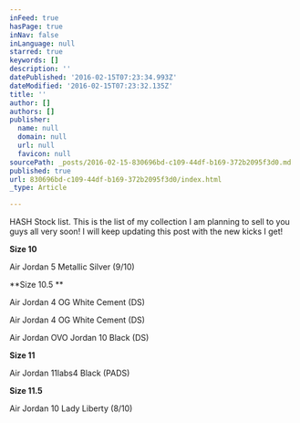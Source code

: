 ```yaml
---
inFeed: true
hasPage: true
inNav: false
inLanguage: null
starred: true
keywords: []
description: ''
datePublished: '2016-02-15T07:23:34.993Z'
dateModified: '2016-02-15T07:23:32.135Z'
title: ''
author: []
authors: []
publisher:
  name: null
  domain: null
  url: null
  favicon: null
sourcePath: _posts/2016-02-15-830696bd-c109-44df-b169-372b2095f3d0.md
published: true
url: 830696bd-c109-44df-b169-372b2095f3d0/index.html
_type: Article

---
```

HASH Stock list. This is the list of my collection I am planning to sell to you guys all very soon! I will keep updating this post with the new kicks I get!

**Size 10**

Air Jordan 5 Metallic Silver (9/10)

**Size 10.5 **

Air Jordan 4 OG White Cement (DS)

Air Jordan 4 OG White Cement (DS)

Air Jordan OVO Jordan 10 Black (DS)

**Size 11**

Air Jordan 11labs4 Black (PADS)

**Size 11.5**

Air Jordan 10 Lady Liberty (8/10)